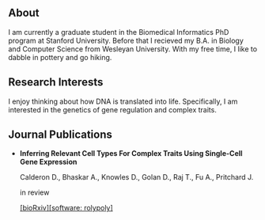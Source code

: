 ## About

I am currently a graduate student in the Biomedical Informatics PhD program at Stanford University. Before that I recieved my B.A. in Biology and Computer Science from Wesleyan University. With my free time, I like to dabble in pottery and go hiking.

## Research Interests

I enjoy thinking about how DNA is translated into life. Specifically, I am interested in the genetics of gene regulation and complex traits.

## Journal Publications


+ **Inferring Relevant Cell Types For Complex Traits Using Single-Cell Gene Expression**

   Calderon D., Bhaskar A., Knowles D., Golan D., Raj T., Fu A., Pritchard J.

   in review

   [[bioRxiv]](http://biorxiv.org/content/early/2017/05/10/136283)[[software: rolypoly]](https://cran.r-project.org/package=rolypoly)
